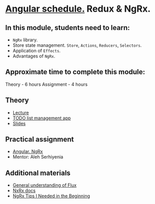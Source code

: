 # [Angular schedule.](../../README-ENG.md) Redux & NgRx.

## In this module, students need to learn:

- `NgRx` library.
- Store state management. `Store`, `Actions`, `Reducers`, `Selectors`.
- Application of `Effects`.
- Advantages of `NgRx`.

## Approximate time to complete this module:
Theory - 6 hours
Assignment - 4 hours

## Theory
- [Lecture](https://youtu.be/cW33_Zadfew)
- [TODO list management app](https://github.com/pavelrazuvalau/todo-list-management/tree/65fd4112292fa2c8a10597587bcd371b7e617fed)
- [Slides](https://slides.com/pavelrazuvalau/angular-ngrx)

## Practical assignment
- [Angular. NgRx](https://github.com/rolling-scopes-school/tasks/blob/master/tasks/angular/NgRX.md)
- Mentor: Aleh Serhiyenia

## Additional materials
- [General understanding of Flux](https://facebook.github.io/flux/)
- [NxRx docs](https://ngrx.io/docs)
- [NgRx Tips I Needed in the Beginning](https://dev.to/this-is-angular/ngrx-tips-i-needed-in-the-beginning-4hno)
